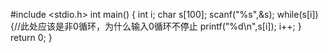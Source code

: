 #include <stdio.h>
int main()
{
    int i;
    char s[100];
    scanf("%s",&s);
    while(s[i]){//此处应该是非0循环，为什么输入0循环不停止
        printf("%d\n",s[i]);
        i++;
    }
    return 0;
}




